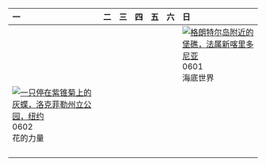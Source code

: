 | 一                                                                                                                                                                                                         | 二   | 三   | 四   | 五   | 六   | 日                                                                                                                                                                                               |
|:----------------------------------------------------------------------------------------------------------------------------------------------------------------------------------------------------------|:----|:----|:----|:----|:----|:------------------------------------------------------------------------------------------------------------------------------------------------------------------------------------------------|
|                                                                                                                                                                                                           |     |     |     |     |     | [![](https://www.bing.com/th?id=OHR.GrandeTerreReef_ZH-CN7463701309_320x240.jpg "格朗特尔岛附近的堡礁，法属新喀里多尼亚")](https://www.bing.com/th?id=OHR.GrandeTerreReef_ZH-CN7463701309_UHD.jpg)<br>0601<br>海底世界 |
| [![](https://www.bing.com/th?id=OHR.EchinaceaButterfly_ZH-CN7877489878_320x240.jpg "一只停在紫锥菊上的灰蝶，洛克菲勒州立公园，纽约")](https://www.bing.com/th?id=OHR.EchinaceaButterfly_ZH-CN7877489878_UHD.jpg)<br>0602<br>花的力量 |     |     |     |     |     |                                                                                                                                                                                                 |
|                                                                                                                                                                                                           |     |     |     |     |     |                                                                                                                                                                                                 |
|                                                                                                                                                                                                           |     |     |     |     |     |                                                                                                                                                                                                 |
|                                                                                                                                                                                                           |     |     |     |     |     |                                                                                                                                                                                                 |
|                                                                                                                                                                                                           |     |     |     |     |     |                                                                                                                                                                                                 |